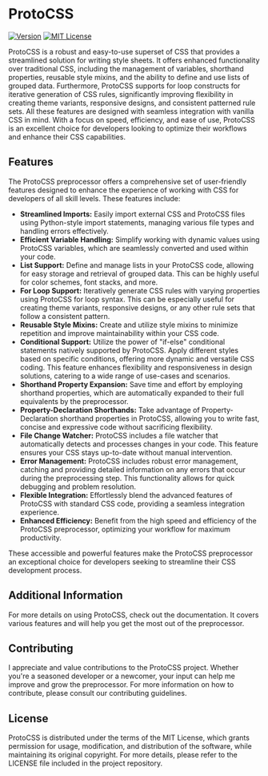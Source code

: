 # ProtoCSS
[![Version](https://img.shields.io/badge/0.0.1-dev-blue)](https://github.com/Dcohen52/ProtoCSS/tree/main)
[![MIT License](https://img.shields.io/badge/License-MIT-green.svg)](https://choosealicense.com/licenses/mit/)

ProtoCSS is a robust and easy-to-use superset of CSS that provides a streamlined solution for writing style sheets. It offers enhanced functionality over traditional CSS, including the management of variables, shorthand properties, reusable style mixins, and the ability to define and use lists of grouped data. Furthermore, ProtoCSS supports for loop constructs for iterative generation of CSS rules, significantly improving flexibility in creating theme variants, responsive designs, and consistent patterned rule sets. All these features are designed with seamless integration with vanilla CSS in mind. With a focus on speed, efficiency, and ease of use, ProtoCSS is an excellent choice for developers looking to optimize their workflows and enhance their CSS capabilities.

## Features
The ProtoCSS preprocessor offers a comprehensive set of user-friendly features designed to enhance the experience of working with CSS for developers of all skill levels. These features include:

* **Streamlined Imports:** Easily import external CSS and ProtoCSS files using Python-style import statements, managing various file types and handling errors effectively.
* **Efficient Variable Handling:** Simplify working with dynamic values using ProtoCSS variables, which are seamlessly converted and used within your code.
* **List Support:** Define and manage lists in your ProtoCSS code, allowing for easy storage and retrieval of grouped data. This can be highly useful for color schemes, font stacks, and more.
* **For Loop Support:** Iteratively generate CSS rules with varying properties using ProtoCSS for loop syntax. This can be especially useful for creating theme variants, responsive designs, or any other rule sets that follow a consistent pattern.
* **Reusable Style Mixins:** Create and utilize style mixins to minimize repetition and improve maintainability within your CSS code.
* **Conditional Support:** Utilize the power of "if-else" conditional statements natively supported by ProtoCSS. Apply different styles based on specific conditions, offering more dynamic and versatile CSS coding. This feature enhances flexibility and responsiveness in design solutions, catering to a wide range of use-cases and scenarios.
* **Shorthand Property Expansion:** Save time and effort by employing shorthand properties, which are automatically expanded to their full equivalents by the preprocessor.
* **Property-Declaration Shorthands:** Take advantage of Property-Declaration shorthand properties in ProtoCSS, allowing you to write fast, concise and expressive code without sacrificing flexibility.
* **File Change Watcher:** ProtoCSS includes a file watcher that automatically detects and processes changes in your code. This feature ensures your CSS stays up-to-date without manual intervention.
* **Error Management:** ProtoCSS includes robust error management, catching and providing detailed information on any errors that occur during the preprocessing step. This functionality allows for quick debugging and problem resolution.
* **Flexible Integration:** Effortlessly blend the advanced features of ProtoCSS with standard CSS code, providing a seamless integration experience.
* **Enhanced Efficiency:** Benefit from the high speed and efficiency of the ProtoCSS preprocessor, optimizing your workflow for maximum productivity.


These accessible and powerful features make the ProtoCSS preprocessor an exceptional choice for developers seeking to streamline their CSS development process.

## Additional Information
For more details on using ProtoCSS, check out the documentation. It covers various features and will help you get the most out of the preprocessor.

## Contributing
I appreciate and value contributions to the ProtoCSS project. Whether you're a seasoned developer or a newcomer, your input can help me improve and grow the preprocessor. For more information on how to contribute, please consult our contributing guidelines.

## License
ProtoCSS is distributed under the terms of the MIT License, which grants permission for usage, modification, and distribution of the software, while maintaining its original copyright. For more details, please refer to the LICENSE file included in the project repository.
